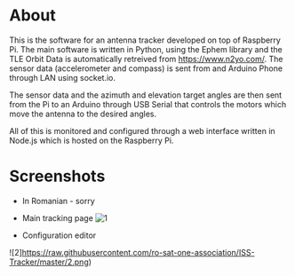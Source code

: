 # About

This is the software for an antenna tracker developed on top of Raspberry Pi. The main software is written in Python, using the Ephem library and the TLE Orbit Data is automatically retreived from https://www.n2yo.com/. 
The sensor data (accelerometer and compass) is sent from and Arduino Phone through LAN using socket.io.

The sensor data and the azimuth and elevation target angles are then sent from the Pi to an Arduino through USB Serial that controls the motors which move the antenna to the desired angles.

All of this is monitored and configured through a web interface written in Node.js which is hosted on the Raspberry Pi.


# Screenshots
* In Romanian - sorry 

* Main tracking page
![1](https://raw.githubusercontent.com/ro-sat-one-association/ISS-Tracker/master/1.png)

* Configuration editor

![2]https://raw.githubusercontent.com/ro-sat-one-association/ISS-Tracker/master/2.png)
